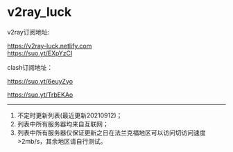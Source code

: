 # v2ray_luck
v2ray订阅地址:

https://v2ray-luck.netlify.com  
https://suo.yt/EXpYzCI

clash订阅地址：

https://suo.yt/6euyZyo

https://suo.yt/TrbEKAo


----
1. 不定时更新列表(最近更新20210912)；
2. 列表中所有服务器均来自互联网；
3. 列表中所有服务器仅保证更新之日在法兰克福地区可以访问切访问速度>2mb/s，其余地区请自行测试。


